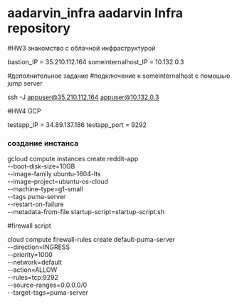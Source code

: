 # aadarvin_infra aadarvin Infra repository
#HW3 знакомство с облачной инфраструктурой

bastion_IP = 35.210.112.164
someinternalhost_IP = 10.132.0.3

#дополнительное задание
#подключение к someinternalhost с помошью jump server

ssh -J  appuser@35.210.112.164 appuser@10.132.0.3

#HW4 GCP

testapp_IP = 34.89.137.186
testapp_port = 9292

### создание инстанса

gcloud compute instances create reddit-app\
  --boot-disk-size=10GB \
  --image-family ubuntu-1604-lts \
  --image-project=ubuntu-os-cloud \
  --machine-type=g1-small \
  --tags puma-server \
  --restart-on-failure \
  --metadata-from-file startup-script=startup-script.sh

#firewall script

cloud compute firewall-rules create default-puma-server\
  --direction=INGRESS \
  --priority=1000 \
  --network=default \
  --action=ALLOW \
  --rules=tcp:9292 \
  --source-ranges=0.0.0.0/0 \
  --target-tags=puma-server
